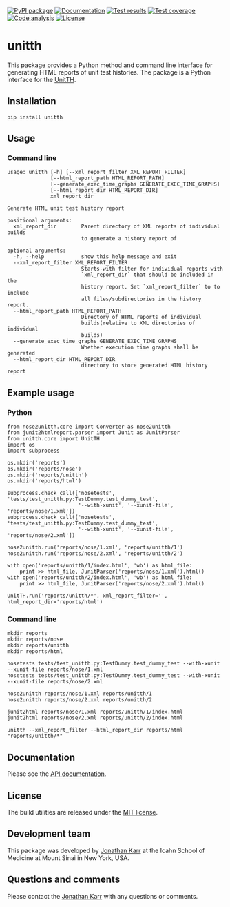 [![PyPI package](https://img.shields.io/pypi/v/unitth.svg)](https://pypi.python.org/pypi/unitth)
[![Documentation](https://readthedocs.org/projects/unitth/badge/?version=latest)](http://unitth.readthedocs.org)
[![Test results](https://circleci.com/gh/KarrLab/unitth.svg?style=shield)](https://circleci.com/gh/KarrLab/unitth)
[![Test coverage](https://coveralls.io/repos/github/KarrLab/unitth/badge.svg)](https://coveralls.io/github/KarrLab/unitth)
[![Code analysis](https://codeclimate.com/github/KarrLab/unitth/badges/gpa.svg)](https://codeclimate.com/github/KarrLab/unitth)
[![License](https://img.shields.io/github/license/KarrLab/unitth.svg)](LICENSE)

# unitth

This package provides a Python method and command line interface for generating HTML reports of unit test histories. The package is a Python interface for the [UnitTH](http://junitth.sourceforge.net).

## Installation
```
pip install unitth
```

## Usage

### Command line
```
usage: unitth [-h] [--xml_report_filter XML_REPORT_FILTER]
              [--html_report_path HTML_REPORT_PATH]
              [--generate_exec_time_graphs GENERATE_EXEC_TIME_GRAPHS]
              [--html_report_dir HTML_REPORT_DIR]
              xml_report_dir

Generate HTML unit test history report

positional arguments:
  xml_report_dir        Parent directory of XML reports of individual builds
                        to generate a history report of

optional arguments:
  -h, --help            show this help message and exit
  --xml_report_filter XML_REPORT_FILTER
                        Starts-with filter for individual reports with
                        `xml_report_dir` that should be included in the
                        history report. Set `xml_report_filter` to to include
                        all files/subdirectories in the history report.
  --html_report_path HTML_REPORT_PATH
                        Directory of HTML reports of individual
                        builds(relative to XML directories of individual
                        builds)
  --generate_exec_time_graphs GENERATE_EXEC_TIME_GRAPHS
                        Whether execution time graphs shall be generated
  --html_report_dir HTML_REPORT_DIR
                        directory to store generated HTML history report
```

## Example usage

### Python
```
from nose2unitth.core import Converter as nose2unitth
from junit2htmlreport.parser import Junit as JunitParser
from unitth.core import UnitTH
import os
import subprocess

os.mkdir('reports')
os.mkdir('reports/nose')
os.mkdir('reports/unitth')
os.mkdir('reports/html')

subprocess.check_call(['nosetests', 'tests/test_unitth.py:TestDummy.test_dummy_test',
                       '--with-xunit', '--xunit-file', 'reports/nose/1.xml'])
subprocess.check_call(['nosetests', 'tests/test_unitth.py:TestDummy.test_dummy_test',
                       '--with-xunit', '--xunit-file', 'reports/nose/2.xml'])

nose2unitth.run('reports/nose/1.xml', 'reports/unitth/1')
nose2unitth.run('reports/nose/2.xml', 'reports/unitth/2')

with open('reports/unitth/1/index.html', 'wb') as html_file:
    print >> html_file, JunitParser('reports/nose/1.xml').html()
with open('reports/unitth/2/index.html', 'wb') as html_file:
    print >> html_file, JunitParser('reports/nose/2.xml').html()

UnitTH.run('reports/unitth/*', xml_report_filter='', html_report_dir='reports/html')
```

### Command line
```                        
mkdir reports
mkdir reports/nose
mkdir reports/unitth
mkdir reports/html

nosetests tests/test_unitth.py:TestDummy.test_dummy_test --with-xunit --xunit-file reports/nose/1.xml
nosetests tests/test_unitth.py:TestDummy.test_dummy_test --with-xunit --xunit-file reports/nose/2.xml

nose2unitth reports/nose/1.xml reports/unitth/1
nose2unitth reports/nose/2.xml reports/unitth/2

junit2html reports/nose/1.xml reports/unitth/1/index.html
junit2html reports/nose/2.xml reports/unitth/2/index.html

unitth --xml_report_filter --html_report_dir reports/html "reports/unitth/*"
```

## Documentation

Please see the [API documentation](http://unitth.readthedocs.io).

## License
The build utilities are released under the [MIT license](LICENSE).

## Development team
This package was developed by [Jonathan Karr](http://www.karrlab.org) at the Icahn School of Medicine at Mount Sinai in New York, USA.

## Questions and comments
Please contact the [Jonathan Karr](http://www.karrlab.org) with any questions or comments.
